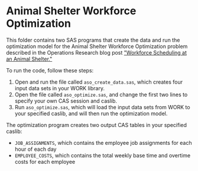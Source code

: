 # Animal Shelter Workforce Optimization

This folder contains two SAS programs that create the data and run the optimization model for the Animal Shelter Workforce Optimization problem described in the Operations Research blog post ["Workforce Scheduling at an Animal Shelter."](www.sas.com) 

To run the code, follow these steps: 
1. Open and run the file called `aso_create_data.sas`, which creates four input data sets in your WORK library.
2. Open the file called `aso_optimize.sas`, and change the first two lines to specify your own CAS session and caslib. 
3. Run `aso_optimize.sas`, which will load the input data sets from WORK to your specified caslib, and will then run the optimization model. 

The optimization program creates two output CAS tables in your specified caslib:
* `JOB_ASSIGNMENTS`, which contains the employee job assignments for each hour of each day
* `EMPLOYEE_COSTS`, which contains the total weekly base time and overtime costs for each employee